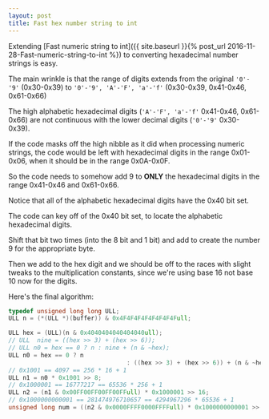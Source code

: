 ```yaml
---
layout: post
title: Fast hex number string to int
---
```


Extending [Fast numeric string to int]({{ site.baseurl }}{% post_url 2016-11-28-Fast-numeric-string-to-int %}) to converting hexadecimal number strings is easy.

The main wrinkle is that the range of digits extends from the original `'0'-'9'` (0x30-0x39) to `'0'-'9', 'A'-'F', 'a'-'f'` (0x30-0x39, 0x41-0x46, 0x61-0x66)

The high alphabetic hexadecimal digits (`'A'-'F', 'a'-'f'`  0x41-0x46, 0x61-0x66) are not continuous with the lower decimal digits (`'0'-'9'` 0x30-0x39).

If the code masks off the high nibble as it did when processing numeric strings, the code would be left with hexadecimal digits in the range 0x01-0x06, when it should be in the range 0x0A-0x0F.

So the code needs to somehow add 9 to **ONLY** the hexadecimal digits in the range 0x41-0x46 and 0x61-0x66.

Notice that all of the alphabetic hexadecimal digits have the 0x40 bit set.

The code can key off of the 0x40 bit set, to locate the alphabetic hexadecimal digits.

Shift that bit two times (into the 8 bit and 1 bit) and add to create the number 9 for the appropriate byte.

Then we add to the hex digit and we should be off to the races with slight tweaks to the multiplication constants, since we're using base 16 not base 10 now for the digits.

Here's the final algorithm:

```c
typedef unsigned long long ULL;
ULL n = (*(ULL *)(buffer)) & 0x4F4F4F4F4F4F4F4Full;

ULL hex = (ULL)(n & 0x4040404040404040ull);
// ULL  nine = ((hex >> 3) + (hex >> 6));
// ULL n0 = hex == 0 ? n : nine + (n & ~hex);
ULL n0 = hex == 0 ? n 
                                 : ((hex >> 3) + (hex >> 6)) + (n & ~hex);
// 0x1001 == 4097 == 256 * 16 + 1
ULL n1 = n0 * 0x1001 >> 8;
// 0x1000001 == 16777217 == 65536 * 256 + 1
ULL n2 = (n1 & 0x00FF00FF00FF00FFull) * 0x1000001 >> 16;
// 0x1000000000001 == 281474976710657 == 4294967296 * 65536 + 1
unsigned long num = ((n2 & 0x0000FFFF0000FFFFull) * 0x1000000000001 >> 32;

```


